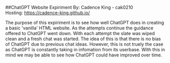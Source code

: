 ##ChatGPT Website Expiriment
By: Cadence King - cak0210   
Hosting: https://cadence-king.github.io/   

The purpose of this expiriment is to see how well ChatGPT does in creating a basic 'vanilla' HTML website. 
As the attempts continue the guidance offered to ChatGPT went down. With each attempt the slate was wiped 
clean and a fresh chat was started. The idea of this is that there is no bias of ChatGPT due to previous chat 
ideas. However, this is not truely the case as ChatGPT is constantly taking in infomation from its userbase. 
With this in mind we may be able to see how ChatGPT could have improved over time.
